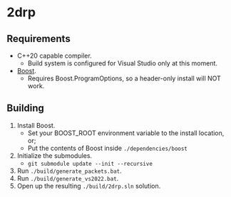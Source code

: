 2drp
===================

## Requirements

- C++20 capable compiler.
	- Build system is configured for Visual Studio only at this moment.
- [Boost](https://www.boost.org/).
	- Requires Boost.ProgramOptions, so a header-only install will NOT work.

## Building

1. Install Boost.
	- Set your BOOST_ROOT environment variable to the install location, or;
	- Put the contents of Boost inside `./dependencies/boost`
1. Initialize the submodules.
	- `git submodule update --init --recursive`
1. Run `./build/generate_packets.bat`.
1. Run `./build/generate_vs2022.bat`.
1. Open up the resulting `./build/2drp.sln` solution.
